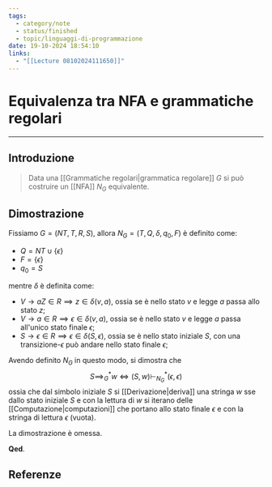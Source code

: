```yaml
---
tags:
  - category/note
  - status/finished
  - topic/linguaggi-di-programmazione
date: 19-10-2024 18:54:10
links:
  - "[[Lecture 08102024111650]]"
---
```

# Equivalenza tra NFA e grammatiche regolari
---
## Introduzione
> Data una [[Grammatiche regolari|grammatica regolare]] $G$ si può costruire un [[NFA]] $N_{G}$ equivalente.

## Dimostrazione
Fissiamo $G = (NT, T, R, S)$, allora $N_{G} = (T, Q, \delta, q_{0}, F)$ è definito come:
- $Q = NT \cup \{\epsilon\}$
- $F = \{\epsilon\}$
- $q_{0} = S$

mentre $\delta$ è definita come:
- $V \to aZ \in R \implies z \in \delta(v, a)$, ossia se è nello stato $v$ e legge $a$ passa allo stato $z$;
- $V \to a \in R \implies \epsilon \in \delta(v, a)$, ossia se è nello stato $v$ e legge $a$ passa all'unico stato finale $\epsilon$;
- $S \to \epsilon \in R \implies \epsilon \in \delta(S, \epsilon)$, ossia se è nello stato iniziale $S$, con una transizione-$\epsilon$ può andare nello stato finale $\epsilon$;

Avendo definito $N_{G}$ in questo modo, si dimostra che
$$S {\implies_{G}}^{*} w \iff (S, w) {\vdash_{N_{G}}}^{*} (\epsilon, \epsilon)$$
ossia che dal simbolo iniziale $S$ si [[Derivazione|deriva]] una stringa $w$ sse dallo stato iniziale $S$ e con la lettura di $w$ si iterano delle [[Computazione|computazioni]] che portano allo stato finale $\epsilon$ e con la stringa di lettura $\epsilon$ (vuota).

La dimostrazione è omessa.

**Qed**.

## Referenze